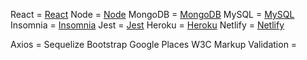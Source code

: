 React = <a href="https://reactjs.org/" target="blank">React</a>
Node = <a href="https://nodejs.org/en/" target="blank">Node</a>
MongoDB = <a href="https://www.mongodb.com/" target="blank">MongoDB</a>
MySQL = <a href="https://www.mysql.com/" target="blank">MySQL</a>
Insomnia = <a href="https://insomnia.rest/" target="blank">Insomnia</a>
Jest = <a href="https://jestjs.io/" target="blank">Jest</a>
Heroku = <a href="https://www.heroku.com/home" target="blank">Heroku</a>
Netlify = <a href="https://www.netlify.com/" target="_blank" >Netlify</a>


Axios = 
Sequelize
Bootstrap
Google Places
W3C Markup Validation = 